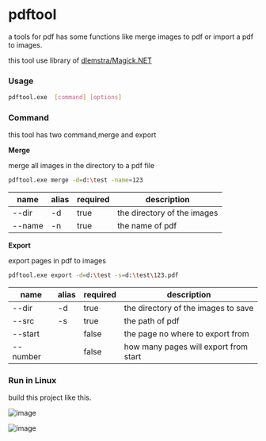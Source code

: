 # pdftool

a tools for pdf has some functions like merge images to pdf or import a pdf to images.

this tool use library of  [dlemstra/Magick.NET](https://github.com/dlemstra/Magick.NET)



### **Usage**

```bash
pdftool.exe  [command] [options]
```



### **Command**

this tool has two command,merge and export

**Merge**

merge all images in the directory to a pdf file
```bash
pdftool.exe merge -d=d:\test -name=123
```

| name   | alias | required | description                 |
| ------ | ----- | -------- | --------------------------- |
| --dir  | -d    | true     | the directory of the images |
| --name | -n    | true     | the name of pdf             |


**Export**

export pages in pdf to images
```bash
pdftool.exe export -d=d:\test -s=d:\test\123.pdf
```

|  name   | alias | required | description                 |
|  ------ | ----- | -------- | --------------------------- |
|  --dir  | -d    | true     | the directory of the images to save |
|  --src  | -s    | true     | the path of pdf             |
|  --start|       | false    | the page no where to export from |
| --number|       | false    | how many pages will export from start |

### Run in Linux
build this project like this.

![image](https://github.com/liugt34/pdftool/assets/8056013/c7f85f5a-e3c6-48d5-bcbe-ef7acf95355a)


![image](https://github.com/liugt34/pdftool/assets/8056013/da06e758-de1f-4235-a067-ba308da8e68c)


